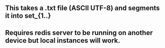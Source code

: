 ## This takes a .txt file (ASCII UTF-8) and segments it into set_{1..}
## Requires redis server to be running on another device but local instances will work.
